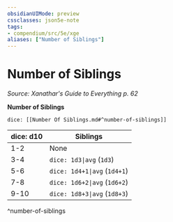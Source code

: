 ```yaml
---
obsidianUIMode: preview
cssclasses: json5e-note
tags:
- compendium/src/5e/xge
aliases: ["Number of Siblings"]
---
```

# Number of Siblings
*Source: Xanathar's Guide to Everything p. 62* 

**Number of Siblings**

`dice: [[Number Of Siblings.md#^number-of-siblings]]`

| dice: d10 | Siblings |
|-----------|----------|
| 1-2 | None |
| 3-4 | `dice: 1d3\|avg` (`1d3`) |
| 5-6 | `dice: 1d4+1\|avg` (`1d4+1`) |
| 7-8 | `dice: 1d6+2\|avg` (`1d6+2`) |
| 9-10 | `dice: 1d8+3\|avg` (`1d8+3`) |
^number-of-siblings